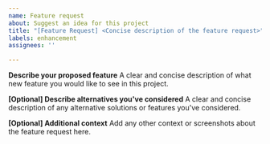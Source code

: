 ```yaml
---
name: Feature request
about: Suggest an idea for this project
title: "[Feature Request] <Concise description of the feature request>"
labels: enhancement
assignees: ''

---
```


**Describe your proposed feature**
A clear and concise description of what new feature you would like to see in this project.

**[Optional] Describe alternatives you've considered**
A clear and concise description of any alternative solutions or features you've considered.

**[Optional] Additional context**
Add any other context or screenshots about the feature request here.
